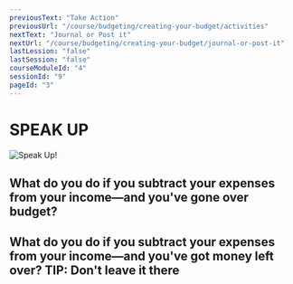 ```yaml
---
previousText: "Take Action"
previousUrl: "/course/budgeting/creating-your-budget/activities"
nextText: "Journal or Post it"
nextUrl: "/course/budgeting/creating-your-budget/journal-or-post-it"
lastLession: "false"
lastSession: "false"
courseModuleId: "4"
sessionId: "9"
pageId: "3"
---
```



# SPEAK UP
![Speak Up!](/assets/img/lets-talk-about-it.png)


## What do you do if you subtract your expenses from your income—and you've gone over budget?
<sparkle-feed-post assignment-name="What do you do if you subtract your expenses from your income—and you've:gone over budget?" ></sparkle-feed-post>

## What do you do if you subtract your expenses from your income—and you've got money left over? TIP: Don't leave it there
<sparkle-feed-post assignment-name="What do you do if you subtract your expenses from your income—and you've: got money left over? TIP: Don't leave it there" ></sparkle-feed-post>
